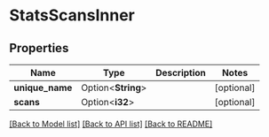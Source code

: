 # StatsScansInner

## Properties

Name | Type | Description | Notes
------------ | ------------- | ------------- | -------------
**unique_name** | Option<**String**> |  | [optional]
**scans** | Option<**i32**> |  | [optional]

[[Back to Model list]](../README.md#documentation-for-models) [[Back to API list]](../README.md#documentation-for-api-endpoints) [[Back to README]](../README.md)


